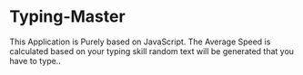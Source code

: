 # Typing-Master
This Application is Purely based on JavaScript.
The Average Speed is calculated based on your typing skill random text will be generated that you have to type..
